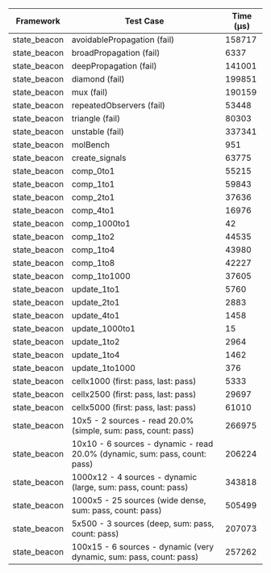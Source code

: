 | Framework | Test Case | Time (μs) |
| --- | --- | --- |
| state_beacon | avoidablePropagation (fail) | 158717 |
| state_beacon | broadPropagation (fail) | 6337 |
| state_beacon | deepPropagation (fail) | 141001 |
| state_beacon | diamond (fail) | 199851 |
| state_beacon | mux (fail) | 190159 |
| state_beacon | repeatedObservers (fail) | 53448 |
| state_beacon | triangle (fail) | 80303 |
| state_beacon | unstable (fail) | 337341 |
| state_beacon | molBench | 951 |
| state_beacon | create_signals | 63775 |
| state_beacon | comp_0to1 | 55215 |
| state_beacon | comp_1to1 | 59843 |
| state_beacon | comp_2to1 | 37636 |
| state_beacon | comp_4to1 | 16976 |
| state_beacon | comp_1000to1 | 42 |
| state_beacon | comp_1to2 | 44535 |
| state_beacon | comp_1to4 | 43980 |
| state_beacon | comp_1to8 | 42227 |
| state_beacon | comp_1to1000 | 37605 |
| state_beacon | update_1to1 | 5760 |
| state_beacon | update_2to1 | 2883 |
| state_beacon | update_4to1 | 1458 |
| state_beacon | update_1000to1 | 15 |
| state_beacon | update_1to2 | 2964 |
| state_beacon | update_1to4 | 1462 |
| state_beacon | update_1to1000 | 376 |
| state_beacon | cellx1000 (first: pass, last: pass) | 5333 |
| state_beacon | cellx2500 (first: pass, last: pass) | 29697 |
| state_beacon | cellx5000 (first: pass, last: pass) | 61010 |
| state_beacon | 10x5 - 2 sources - read 20.0% (simple, sum: pass, count: pass) | 266975 |
| state_beacon | 10x10 - 6 sources - dynamic - read 20.0% (dynamic, sum: pass, count: pass) | 206224 |
| state_beacon | 1000x12 - 4 sources - dynamic (large, sum: pass, count: pass) | 343818 |
| state_beacon | 1000x5 - 25 sources (wide dense, sum: pass, count: pass) | 505499 |
| state_beacon | 5x500 - 3 sources (deep, sum: pass, count: pass) | 207073 |
| state_beacon | 100x15 - 6 sources - dynamic (very dynamic, sum: pass, count: pass) | 257262 |
